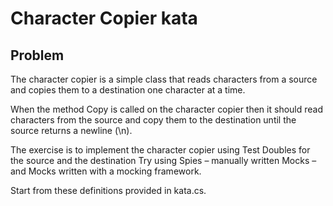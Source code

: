 # Character Copier kata

## Problem

The character copier is a simple class that reads characters from a source and copies them to a destination one character at a time.

When the method Copy is called on the character copier then it should read characters from the source and copy them to the destination until the source returns a newline (\n).

The exercise is to implement the character copier using Test Doubles for the source and the destination
Try using Spies – manually written Mocks – and Mocks written with a mocking framework.

Start from these definitions provided in kata.cs.
